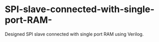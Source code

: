 # SPI-slave-connected-with-single-port-RAM-
Designed SPI slave connected with single port RAM using Verilog.
